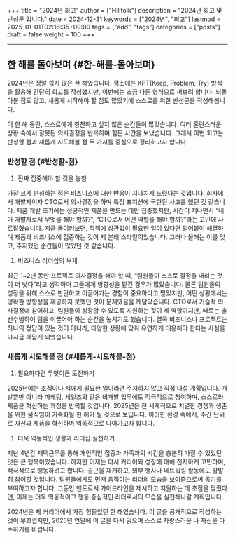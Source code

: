 +++
title = "2024년 회고"
author = ["Hillfolk"]
description = "2024년 회고 및 반성문 입니다."
date = 2024-12-31
keywords = ["2024년", "회고"]
lastmod = 2025-01-01T02:16:35+09:00
tags = ["add", "tags"]
categories = ["posts"]
draft = false
weight = 100
+++

---


## 한 해를 돌아보며 {#한-해를-돌아보며}

2024년은 정말 쉽지 않은 한 해였습니다. 평소에는 KPT(Keep, Problem, Try) 방식을 활용해 간단히 회고를 작성했지만, 이번에는 조금 다른 형식으로 써보려 합니다. 되돌아볼 점도 많고, 새롭게 시작해야 할 점도 많았기에 스스로를 위한 반성문을 작성해봅니다.

이 한 해 동안, 스스로에게 칭찬하고 싶지 않은 순간들이 많았습니다. 여러 혼란스러운 상황 속에서 잘못된 의사결정을 반복하며 힘든 시간을 보냈습니다. 그래서 이번 회고는 반성할 점과 새롭게 시도해볼 점 두 가지를 중심으로 정리하고자 합니다.


### 반성할 점 {#반성할-점}

1.  진짜 집중해야 할 것을 놓침

가장 크게 반성하는 점은 비즈니스에 대한 반응이 지나치게 느렸다는 것입니다. 회사에서 개발자이자 CTO로서 의사결정을 하며 특정 포지션에 국한된 사고를 했던 것 같습니다.
제품 개발 초기에는 성공적인 제품을 만드는 데만 집중했지만, 시간이 지나면서 “내가 개발자로서 무엇을 해야 할까?”, “CTO로서 어떤 역할을 해야 할까?”라는 고민에 사로잡혔습니다.
지금 돌이켜보면, 직책에 상관없이 필요한 일이 있다면 밀어붙여 해결하며 제품과 비즈니스에 집중하는 것이 제 본래 스타일이었습니다. 그러나 올해는 이를 잊고, 주저했던 순간들이 많았던 것 같습니다.

1.  비즈니스 리더십의 부재

최근 1~2년 동안 프로젝트 의사결정을 해야 할 때, “팀원들이 스스로 결정을 내리는 것이 더 낫다”라고 생각하며 그들에게 방향성을 맡긴 경우가 많았습니다. 물론 팀원들의 성장을 위해 스스로 판단하고 이끌어가는 경험이 중요하다고 믿었지만, 어떤 상황에서는 명확한 방향성을 제공하지 못했던 것이 문제였음을 깨달았습니다.
CTO로서 기술적 의사결정에 참여하고, 팀원들이 성장할 수 있도록 지원하는 것이 제 역할이지만, 때로는 솔선수범하여 팀을 이끌어야 하는 순간을 놓치기도 했습니다.
결국 비즈니스나 프로젝트는 하나의 정답이 있는 것이 아니라, 다양한 상황에 맞춰 유연하게 대응해야 한다는 사실을 다시금 깨닫게 되었습니다.


### 새롭게 시도해볼 점 {#새롭게-시도해볼-점}

1.  필요하다면 무엇이든 도전하기

2025년에는 조직이나 저에게 필요한 일이라면 주저하지 않고 직접 나설 계획입니다.
개발뿐만 아니라 마케팅, 세일즈와 같은 비개발 업무에도 적극적으로 참여하며, 스스로와 제품을 혁신하는 과정을 반복할 것입니다.
2025년은 전 세계적으로 치열한 경쟁과 생존을 위한 움직임이 가속화될 한 해가 될 것으로 보입니다. 이러한 환경 속에서, 주간 단위로 자신과 제품을 혁신하며 역동적으로 나아가고자 합니다.

1.  더욱 역동적인 생활과 리더십 실천하기

지난 4년간 재택근무를 통해 개인적인 집중과 가족과의 시간을 충분히 가질 수 있었던 것은 큰 행복이었습니다. 하지만 이제는 다시 커리어와 성장에 대해 진지하게 고민하며, 적극적으로 행동하려고 합니다.
출근을 재개하고, 외부 행사나 네트워킹 활동에도 활발히 참여할 것입니다. 팀원들에게도 먼저 움직이는 리더의 모습을 보여줌으로써 동기를 부여하고자 합니다.
그동안 멘토로서 가이드라인을 제시하고 지원하는 데 초점을 맞췄다면, 이제는 더욱 역동적이고 행동 중심적인 리더로서의 모습을 실천해나갈 계획입니다.

2024년은 제 커리어에서 가장 힘들었던 한 해였습니다. 이 글을 공개적으로 작성하는 것이 부끄럽지만, 2025년 연말에 이 글을 다시 읽으며 스스로 자랑스러운 나 자신을 마주하기를 바랍니다.
